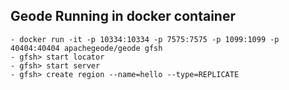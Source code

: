 Geode Running in docker container
---
    - docker run -it -p 10334:10334 -p 7575:7575 -p 1099:1099 -p 40404:40404 apachegeode/geode gfsh
    - gfsh> start locator
    - gfsh> start server
    - gfsh> create region --name=hello --type=REPLICATE 
    
